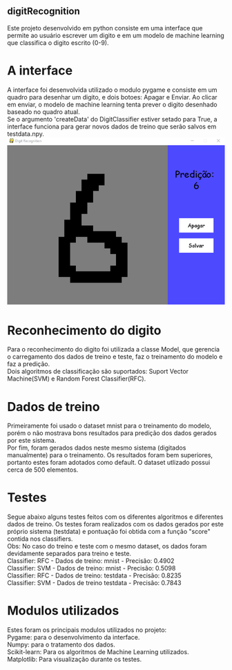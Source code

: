 ## digitRecognition
Este projeto desenvolvido em python consiste em uma interface que permite ao usuário escrever um digito e em um modelo de machine learning que classifica o digito escrito (0-9).

# A interface
A interface foi desenvolvida utilizado o modulo pygame e consiste em um quadro para desenhar um digito, e dois botoes: Apagar e Enviar. Ao clicar em enviar, o modelo de machine learning tenta prever o digito desenhado baseado no quadro atual.\
Se o argumento 'createData' do DigitClassifier estiver setado para True, a interface funciona para gerar novos dados de treino que serão salvos em testdata.npy.
![Screenshot](digitrecognition.png)
# Reconhecimento do digito
Para o reconhecimento do digito foi utilizada a classe Model, que gerencia o carregamento dos dados de treino e teste, faz o treinamento do modelo e faz a predição.\
Dois algoritmos de classificação são suportados: Suport Vector Machine(SVM) e Random Forest Classifier(RFC).
# Dados de treino
Primeiramente foi usado o dataset mnist para o treinamento do modelo, porém o não mostrava bons resultados para predição dos dados gerados por este sistema.\
Por fim, foram gerados dados neste mesmo sistema (digitados manualmente) para o treinamento. Os resultados foram bem superiores, portanto estes foram adotados como default. O dataset utlizado possui cerca de 500 elementos.
# Testes
Segue abaixo alguns testes feitos com os diferentes algoritmos e diferentes dados de treino. Os testes foram realizados com os dados gerados por este próprio sistema (testdata) e pontuação foi obtida com a função "score" contida nos classifiers.\
Obs: No caso do treino e teste com o mesmo dataset, os dados foram devidamente separados para treino e teste.\
Classifier: RFC - Dados de treino: mnist - Precisão: 0.4902\
Classifier: SVM - Dados de treino: mnist - Precisão: 0.5098\
Classifier: RFC - Dados de treino: testdata - Precisão: 0.8235\
Classifier: SVM - Dados de treino testdata - Precisão: 0.7843
# Modulos utilizados
Estes foram os principais modulos utilizados no projeto:\
Pygame: para o desenvolvimento da interface.\
Numpy: para o tratamento dos dados.\
Scikit-learn: Para os algoritmos de Machine Learning utilizados.\
Matplotlib: Para visualização durante os testes.
